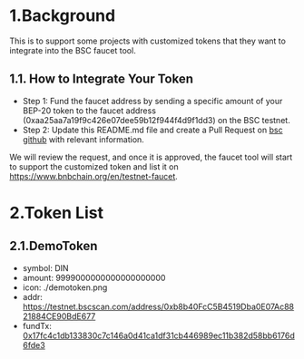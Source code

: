 # 1.Background
This is to support some projects with customized tokens that they want to integrate into the BSC faucet tool.

## 1.1. How to Integrate Your Token
- Step 1: Fund the faucet address by sending a specific amount of your BEP-20 token to the faucet address (0xaa25aa7a19f9c426e07dee59b12f944f4d9f1dd3) on the BSC testnet.
- Step 2: Update this README.md file and create a Pull Request on [bsc github](https://github.com/bnb-chain/bsc) with relevant information.

We will review the request, and once it is approved, the faucet tool will start to support the customized token and list it on https://www.bnbchain.org/en/testnet-faucet.

# 2.Token List
## 2.1.DemoToken
- symbol: DIN
- amount: 9999000000000000000000
- icon: ./demotoken.png
- addr: https://testnet.bscscan.com/address/0xb8b40FcC5B4519Dba0E07Ac8821884CE90BdE677
- fundTx: [0x17fc4c1db133830c7c146a0d41ca1df31cb446989ec11b382d58bb6176d6fde3](https://testnet.bscscan.com/tx/0x17fc4c1db133830c7c146a0d41ca1df31cb446989ec11b382d58bb6176d6fde3)
